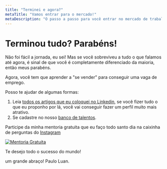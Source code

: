 ```yaml
---
title: "Terminei e agora?"
metaTitle: "Vamos entrar para o mercado!"
metaDescription: "O passo a passo para você entrar no mercado de trabalho."
---
```


# Terminou tudo? Parabéns!

Não foi fácil a jornada, eu sei! Mas se você sobreviveu a tudo o que falamos até agora, é sinal de que você é completamente diferenciado da maioria, então meus parabéns.

Agora, você tem que aprender a "se vender" para conseguir uma vaga de emprego.

Posso te ajudar de algumas formas:

1. Leia [todos os artigos que eu coloquei no Linkedin](https://bit.ly/reativa-artigos-linkedin), se você fizer tudo o que eu proponho por lá, você vai conseguir fazer um perfil muito mais atrativo.
1. Se cadastre no nosso [banco de talentos](https://bit.ly/banco-de-talentos-dev).

Participe da minha mentoria gratuita que eu faço todo santo dia na caixinha de perguntas do [Instagram](http://bit.ly/pauloluan-insta
)

[![Mentoria Gratuita](https://media-exp1.licdn.com/dms/image/C4E22AQGUm3Wut1HqEw/feedshare-shrink_1280-alternative/0/1610111408337?e=1613001600&v=beta&t=y9-KZUtNlwfTLPFzAIynIL9dVZCFqV7t94z65ApC0CY)](http://bit.ly/pauloluan-insta
)

Te desejo todo o sucesso do mundo!

um grande abraço! Paulo Luan.
